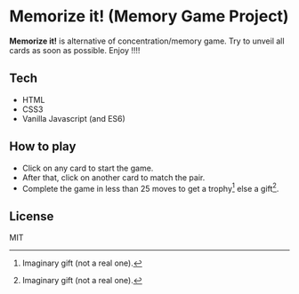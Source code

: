 # Memorize it! (Memory Game Project)

**Memorize it!** is alternative of concentration/memory game. Try to unveil all cards as soon as possible. Enjoy !!!!

## Tech
- HTML
- CSS3
- Vanilla Javascript (and ES6)

## How to play

- Click on any card to start the game.
- After that, click on another card to match the pair.
- Complete the game in less than 25 moves to get a trophy[^*] else a gift[^*].

[^*]: Imaginary gift (not a real one).

## License

MIT